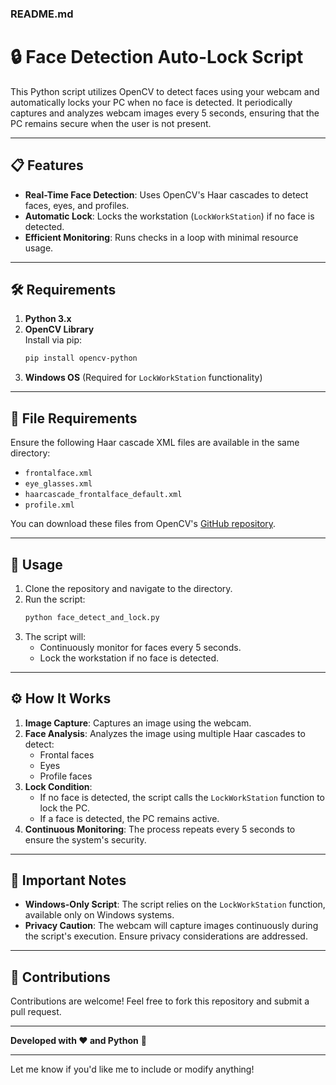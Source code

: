 ### README.md

# 🔒 Face Detection Auto-Lock Script  

This Python script utilizes OpenCV to detect faces using your webcam and automatically locks your PC when no face is detected. It periodically captures and analyzes webcam images every 5 seconds, ensuring that the PC remains secure when the user is not present.

---

## 📋 Features

- **Real-Time Face Detection**: Uses OpenCV's Haar cascades to detect faces, eyes, and profiles.  
- **Automatic Lock**: Locks the workstation (`LockWorkStation`) if no face is detected.  
- **Efficient Monitoring**: Runs checks in a loop with minimal resource usage.  

---

## 🛠️ Requirements  

1. **Python 3.x**  
2. **OpenCV Library**  
   Install via pip:  
   ```bash
   pip install opencv-python
   ```
3. **Windows OS** (Required for `LockWorkStation` functionality)  

---

## 📂 File Requirements  

Ensure the following Haar cascade XML files are available in the same directory:  

- `frontalface.xml`  
- `eye_glasses.xml`  
- `haarcascade_frontalface_default.xml`  
- `profile.xml`  

You can download these files from OpenCV's [GitHub repository](https://github.com/opencv/opencv/tree/master/data/haarcascades).

---

## 🚀 Usage

1. Clone the repository and navigate to the directory.  
2. Run the script:  
   ```bash
   python face_detect_and_lock.py
   ```
3. The script will:  
   - Continuously monitor for faces every 5 seconds.  
   - Lock the workstation if no face is detected.  

---

## ⚙️ How It Works  

1. **Image Capture**: Captures an image using the webcam.  
2. **Face Analysis**: Analyzes the image using multiple Haar cascades to detect:  
   - Frontal faces  
   - Eyes  
   - Profile faces  
3. **Lock Condition**:  
   - If no face is detected, the script calls the `LockWorkStation` function to lock the PC.  
   - If a face is detected, the PC remains active.  
4. **Continuous Monitoring**: The process repeats every 5 seconds to ensure the system's security.

---

## 🔑 Important Notes  

- **Windows-Only Script**: The script relies on the `LockWorkStation` function, available only on Windows systems.  
- **Privacy Caution**: The webcam will capture images continuously during the script's execution. Ensure privacy considerations are addressed.  

---

## 🤖 Contributions  

Contributions are welcome! Feel free to fork this repository and submit a pull request.  

---

**Developed with ❤️ and Python** 🐍  

---

Let me know if you'd like me to include or modify anything! 
